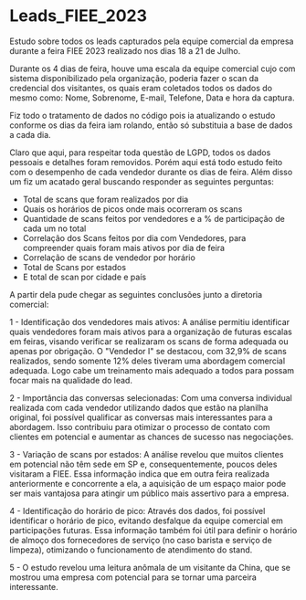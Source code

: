 # Leads_FIEE_2023
Estudo sobre todos os leads capturados pela equipe comercial da empresa durante a feira FIEE 2023 realizado nos dias 18 a 21 de Julho. 

Durante os 4 dias de feira, houve uma escala da equipe comercial cujo com sistema disponibilizado pela organização, poderia fazer o scan da credencial dos visitantes, os quais eram coletados todos os dados do mesmo como: Nome, Sobrenome, E-mail, Telefone, Data e hora da captura.

Fiz todo o tratamento de dados no código pois ia atualizando o estudo conforme os dias da feira iam rolando, então só substituia a base de dados a cada dia.

Claro que aqui, para respeitar toda questão de LGPD, todos os dados pessoais e detalhes foram removidos. Porém aqui está todo estudo feito com o desempenho de cada vendedor durante os dias de feira. Além disso um fiz um acatado geral buscando responder as seguintes perguntas:
- Total de scans que foram realizados por dia
- Quais os horários de picos onde mais ocorreram os scans
- Quantidade de scans feitos por vendedores e a % de participação de cada um no total
- Correlação dos Scans feitos por dia com Vendedores, para compreender quais foram mais ativos por dia de feira
- Correlação de scans de vendedor por horário
- Total de Scans por estados
- E total de scan por cidade e país

A partir dela pude chegar as seguintes conclusões junto a diretoria comercial:

1 - Identificação dos vendedores mais ativos: A análise permitiu identificar quais vendedores foram mais ativos para a organização de futuras escalas em feiras, visando verificar se realizaram os scans de forma adequada ou apenas por obrigação. O "Vendedor I" se destacou, com 32,9% de scans realizados, sendo somente 12% deles tiveram uma abordagem comercial adequada. Logo cabe um treinamento mais adequado a todos para possam focar mais na qualidade do lead.

2 - Importância das conversas selecionadas: Com uma conversa individual realizada com cada vendedor utilizando dados que estão na planilha original, foi possível qualificar as conversas mais interessantes para a abordagem. Isso contribuiu para otimizar o processo de contato com clientes em potencial e aumentar as chances de sucesso nas negociações.

3 - Variação de scans por estados: A análise revelou que muitos clientes em potencial não têm sede em SP e, consequentemente, poucos deles visitaram a FIEE. Essa informação indica que em outra feira realizada anteriormente e concorrente a ela, a aquisição de um espaço maior pode ser mais vantajosa para atingir um público mais assertivo para a empresa.

4 - Identificação do horário de pico: Através dos dados, foi possível identificar o horário de pico, evitando desfalque da equipe comercial em participações futuras. Essa informação também foi útil para definir o horário de almoço dos fornecedores de serviço (no caso barista e serviço de limpeza), otimizando o funcionamento de atendimento do stand.

5 - O estudo revelou uma leitura anômala de um visitante da China, que se mostrou uma empresa com potencial para se tornar uma parceira interessante.
